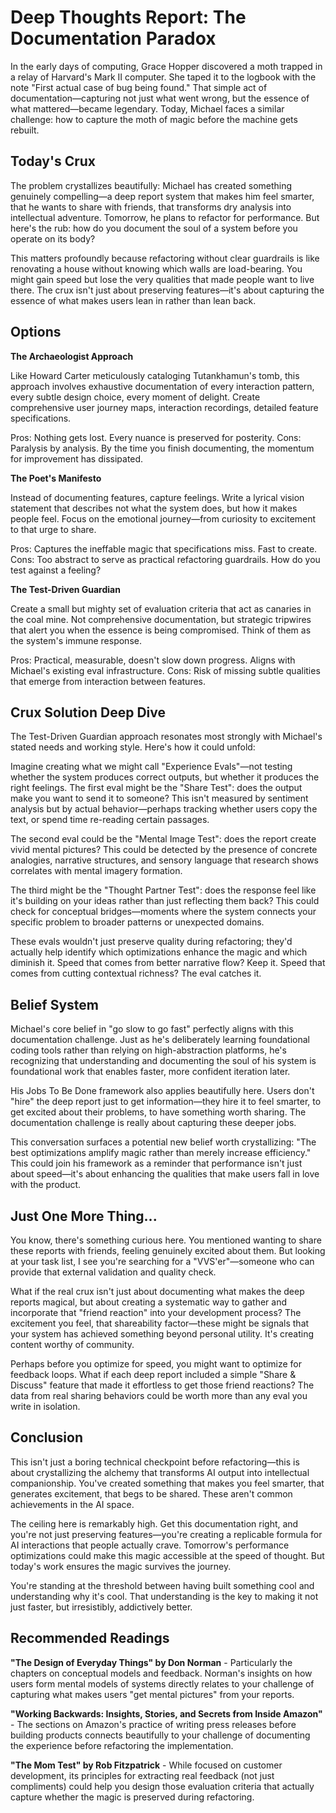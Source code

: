 # Deep Thoughts Report: The Documentation Paradox

In the early days of computing, Grace Hopper discovered a moth trapped in a relay of Harvard's Mark II computer. She taped it to the logbook with the note "First actual case of bug being found." That simple act of documentation—capturing not just what went wrong, but the essence of what mattered—became legendary. Today, Michael faces a similar challenge: how to capture the moth of magic before the machine gets rebuilt.

## Today's Crux

The problem crystallizes beautifully: Michael has created something genuinely compelling—a deep report system that makes him feel smarter, that he wants to share with friends, that transforms dry analysis into intellectual adventure. Tomorrow, he plans to refactor for performance. But here's the rub: how do you document the soul of a system before you operate on its body?

This matters profoundly because refactoring without clear guardrails is like renovating a house without knowing which walls are load-bearing. You might gain speed but lose the very qualities that made people want to live there. The crux isn't just about preserving features—it's about capturing the essence of what makes users lean in rather than lean back.

## Options

**The Archaeologist Approach**

Like Howard Carter meticulously cataloging Tutankhamun's tomb, this approach involves exhaustive documentation of every interaction pattern, every subtle design choice, every moment of delight. Create comprehensive user journey maps, interaction recordings, detailed feature specifications.

Pros: Nothing gets lost. Every nuance is preserved for posterity.
Cons: Paralysis by analysis. By the time you finish documenting, the momentum for improvement has dissipated.

**The Poet's Manifesto**

Instead of documenting features, capture feelings. Write a lyrical vision statement that describes not what the system does, but how it makes people feel. Focus on the emotional journey—from curiosity to excitement to that urge to share.

Pros: Captures the ineffable magic that specifications miss. Fast to create.
Cons: Too abstract to serve as practical refactoring guardrails. How do you test against a feeling?

**The Test-Driven Guardian**

Create a small but mighty set of evaluation criteria that act as canaries in the coal mine. Not comprehensive documentation, but strategic tripwires that alert you when the essence is being compromised. Think of them as the system's immune response.

Pros: Practical, measurable, doesn't slow down progress. Aligns with Michael's existing eval infrastructure.
Cons: Risk of missing subtle qualities that emerge from interaction between features.

## Crux Solution Deep Dive

The Test-Driven Guardian approach resonates most strongly with Michael's stated needs and working style. Here's how it could unfold:

Imagine creating what we might call "Experience Evals"—not testing whether the system produces correct outputs, but whether it produces the right feelings. The first eval might be the "Share Test": does the output make you want to send it to someone? This isn't measured by sentiment analysis but by actual behavior—perhaps tracking whether users copy the text, or spend time re-reading certain passages.

The second eval could be the "Mental Image Test": does the report create vivid mental pictures? This could be detected by the presence of concrete analogies, narrative structures, and sensory language that research shows correlates with mental imagery formation.

The third might be the "Thought Partner Test": does the response feel like it's building on your ideas rather than just reflecting them back? This could check for conceptual bridges—moments where the system connects your specific problem to broader patterns or unexpected domains.

These evals wouldn't just preserve quality during refactoring; they'd actually help identify which optimizations enhance the magic and which diminish it. Speed that comes from better narrative flow? Keep it. Speed that comes from cutting contextual richness? The eval catches it.

## Belief System

Michael's core belief in "go slow to go fast" perfectly aligns with this documentation challenge. Just as he's deliberately learning foundational coding tools rather than relying on high-abstraction platforms, he's recognizing that understanding and documenting the soul of his system is foundational work that enables faster, more confident iteration later.

His Jobs To Be Done framework also applies beautifully here. Users don't "hire" the deep report just to get information—they hire it to feel smarter, to get excited about their problems, to have something worth sharing. The documentation challenge is really about capturing these deeper jobs.

This conversation surfaces a potential new belief worth crystallizing: "The best optimizations amplify magic rather than merely increase efficiency." This could join his framework as a reminder that performance isn't just about speed—it's about enhancing the qualities that make users fall in love with the product.

## Just One More Thing...

You know, there's something curious here. You mentioned wanting to share these reports with friends, feeling genuinely excited about them. But looking at your task list, I see you're searching for a "VVS'er"—someone who can provide that external validation and quality check.

What if the real crux isn't just about documenting what makes the deep reports magical, but about creating a systematic way to gather and incorporate that "friend reaction" into your development process? The excitement you feel, that shareability factor—these might be signals that your system has achieved something beyond personal utility. It's creating content worthy of community.

Perhaps before you optimize for speed, you might want to optimize for feedback loops. What if each deep report included a simple "Share & Discuss" feature that made it effortless to get those friend reactions? The data from real sharing behaviors could be worth more than any eval you write in isolation.

## Conclusion

This isn't just a boring technical checkpoint before refactoring—this is about crystallizing the alchemy that transforms AI output into intellectual companionship. You've created something that makes you feel smarter, that generates excitement, that begs to be shared. These aren't common achievements in the AI space.

The ceiling here is remarkably high. Get this documentation right, and you're not just preserving features—you're creating a replicable formula for AI interactions that people actually crave. Tomorrow's performance optimizations could make this magic accessible at the speed of thought. But today's work ensures the magic survives the journey.

You're standing at the threshold between having built something cool and understanding why it's cool. That understanding is the key to making it not just faster, but irresistibly, addictively better.

## Recommended Readings

**"The Design of Everyday Things" by Don Norman** - Particularly the chapters on conceptual models and feedback. Norman's insights on how users form mental models of systems directly relates to your challenge of capturing what makes users "get mental pictures" from your reports.

**"Working Backwards: Insights, Stories, and Secrets from Inside Amazon"** - The sections on Amazon's practice of writing press releases before building products connects beautifully to your challenge of documenting the experience before refactoring the implementation.

**"The Mom Test" by Rob Fitzpatrick** - While focused on customer development, its principles for extracting real feedback (not just compliments) could help you design those evaluation criteria that actually capture whether the magic is preserved during refactoring.